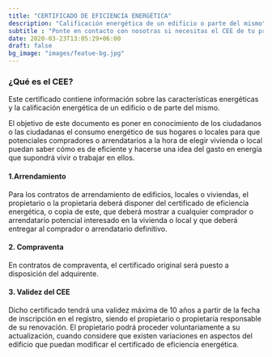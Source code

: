```yaml
---
title: "CERTIFICADO DE EFICIENCIA ENERGÉTICA"
description: "Calificación energética de un edificio o parte del mismo"
subtitle : "Ponte en contacto con nosotras si necesitas el CEE de tu propiedad."
date: 2020-03-23T13:05:29+06:00
draft: false
bg_image: "images/featue-bg.jpg"
---
```


### ¿Qué es el CEE? 

Este certificado contiene información sobre las características energéticas y la calificación energética de un edificio o de parte del mismo.

El objetivo de este documento es poner en conocimiento de los ciudadanos o las ciudadanas el consumo energético de sus hogares o locales  para que potenciales compradores o arrendatarios a la hora de elegir vivienda o local puedan saber cómo es de eficiente y hacerse una idea del gasto en energía que supondrá vivir o trabajar en ellos.

#### 1.Arrendamiento

Para los contratos de arrendamiento de edificios, locales o viviendas, el propietario o la propietaria deberá disponer del certificado de eficiencia energética, o copia de este, que deberá mostrar a cualquier comprador o arrendatario potencial interesado en la vivienda o local y que deberá entregar al comprador o arrendatario definitivo.

#### 2. Compraventa

En contratos de compraventa, el certificado original será puesto a disposición del adquirente.


#### 3. Validez del CEE

Dicho certificado tendrá una validez máxima de 10 años a partir de la fecha de inscripción en el registro, siendo el propietario o propietaria responsable de su renovación. El propietario podrá proceder voluntariamente a su actualización, cuando considere que existen variaciones en aspectos del edificio que puedan modificar el certificado de eficiencia energética.


  